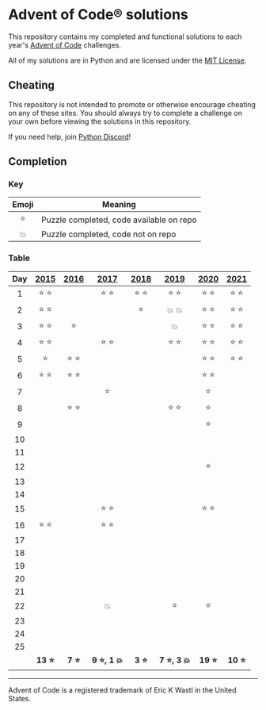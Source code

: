 # Advent of Code® solutions

This repository contains my completed and functional solutions to each year's
[Advent of Code](https://adventofcode.com/) challenges.

All of my solutions are in Python and are licensed under the
[MIT License](LICENSE).

## Cheating

This repository is not intended to promote or otherwise encourage cheating on
any of these sites. You should always try to complete a challenge on your own
before viewing the solutions in this repository.

If you need help, join [Python Discord](https://discord.gg/python)!

## Completion

### Key

| Emoji  | Meaning                                  |
| :----: | ---------------------------------------- |
| :star: | Puzzle completed, code available on repo |
| :boom: | Puzzle completed, code not on repo       |

### Table

|  Day  |    [2015]     |    [2016]     |         [2017]         |    [2018]     |         [2019]         |    [2020]     |    [2021]     |
| :---: | :-----------: | :-----------: | :--------------------: | :-----------: | :--------------------: | :-----------: | :-----------: |
|   1   | :star: :star: |               |     :star: :star:      | :star: :star: |     :star: :star:      | :star: :star: | :star: :star: |
|   2   | :star: :star: |               |                        |    :star:     |     :boom: :boom:      | :star: :star: | :star: :star: |
|   3   | :star: :star: |    :star:     |                        |               |         :boom:         | :star: :star: | :star: :star: |
|   4   | :star: :star: |               |     :star: :star:      |               |     :star: :star:      | :star: :star: | :star: :star: |
|   5   |    :star:     | :star: :star: |                        |               |                        | :star: :star: | :star: :star: |
|   6   | :star: :star: | :star: :star: |                        |               |                        | :star: :star: |               |
|   7   |               |               |         :star:         |               |                        |    :star:     |               |
|   8   |               | :star: :star: |                        |               |     :star: :star:      |    :star:     |               |
|   9   |               |               |                        |               |                        |    :star:     |               |
|  10   |               |               |                        |               |                        |               |               |
|  11   |               |               |                        |               |                        |               |               |
|  12   |               |               |                        |               |                        |    :star:     |               |
|  13   |               |               |                        |               |                        |               |               |
|  14   |               |               |                        |               |                        |               |               |
|  15   |               |               |     :star: :star:      |               |                        | :star: :star: |               |
|  16   | :star: :star: |               |     :star: :star:      |               |                        |               |               |
|  17   |               |               |                        |               |                        |               |               |
|  18   |               |               |                        |               |                        |               |               |
|  19   |               |               |                        |               |                        |               |               |
|  20   |               |               |                        |               |                        |               |               |
|  21   |               |               |                        |               |                        |               |               |
|  22   |               |               |         :boom:         |               |         :star:         |    :star:     |               |
|  23   |               |               |                        |               |                        |               |               |
|  24   |               |               |                        |               |                        |               |               |
|  25   |               |               |                        |               |                        |               |               |
|       | **13 :star:** | **7 :star:**  | **9 :star:, 1 :boom:** | **3 :star:**  | **7 :star:, 3 :boom:** | **19 :star:** | **10 :star:** |

---

Advent of Code is a registered trademark of Eric K Wastl in the United States.

[2015]: https://adventofcode.com/2015
[2016]: https://adventofcode.com/2016
[2017]: https://adventofcode.com/2017
[2018]: https://adventofcode.com/2018
[2019]: https://adventofcode.com/2019
[2020]: https://adventofcode.com/2020
[2021]: https://adventofcode.com/2021
